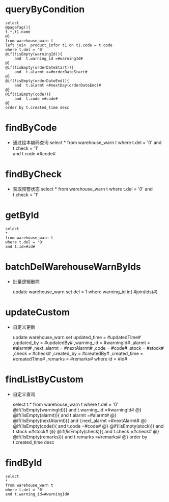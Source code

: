 queryByCondition
===


    select 
    @pageTag(){
    t.*,t1.name
    @}
    from warehouse_warn t
    left join  product_infor t1 on t1.code = t.code
    where t.del = '0'  
    @if(!isEmpty(warningId)){
        and  t.warning_id =#warningId#
    @}
    @if(!isEmpty(orderDateStart)){
        and  t.alarmt >=#orderDateStart#
    @}
    @if(!isEmpty(orderDateEnd)){
        and  t.alarmt <#nextDay(orderDateEnd)#
    @}
    @if(!isEmpty(code)){
        and  t.code =#code#
    @}
    order by t.created_time desc
    
findByCode
===
* 通过绘本编码查询
    select
    * 
    from warehouse_warn t
    where t.del = '0'
    and t.check = '1'  
    and  t.code =#code#

findByCheck
===

* 获取预警状态
    select
    * 
    from warehouse_warn t
    where t.del = '0'
    and t.check = '1'  

    
getById
===

    select
    *
    from warehouse_warn t
    where t.del = '0'
    and t.id=#id#



batchDelWarehouseWarnByIds
===

* 批量逻辑删除

    update warehouse_warn set del = 1 where warning_id  in( #join(ids)#)
    


updateCustom
===

* 自定义更新

    update warehouse_warn 
    set 
        updated_time = #updatedTime#
        ,updated_by = #updatedBy#
                ,warning_id = #warningId#
                ,alarmt = #alarmt#
                ,next_alarmt = #nextAlarmt#
                ,code = #code#
                ,stock = #stock#
                ,check = #check#
                ,created_by = #createdBy#
                ,created_time = #createdTime#
                ,remarks = #remarks#
    where id  = #id#
    
    
    
findListByCustom
===

* 自定义查询


    select 
    t.*
    from warehouse_warn t
    where t.del = '0'  
    @if(!isEmpty(warningId)){
        and  t.warning_id =#warningId#
    @}
    @if(!isEmpty(alarmt)){
        and  t.alarmt =#alarmt#
    @}
    @if(!isEmpty(nextAlarmt)){
        and  t.next_alarmt =#nextAlarmt#
    @}
    @if(!isEmpty(code)){
        and  t.code =#code#
    @}
    @if(!isEmpty(stock)){
        and  t.stock =#stock#
    @}
    @if(!isEmpty(check)){
        and  t.check =#check#
    @}
    @if(!isEmpty(remarks)){
        and  t.remarks =#remarks#
    @}
    order by t.created_time desc
    
findById
===

    select
    *
    from warehouse_warn t
    where t.del = '0'
    and t.warning_id=#warningId#